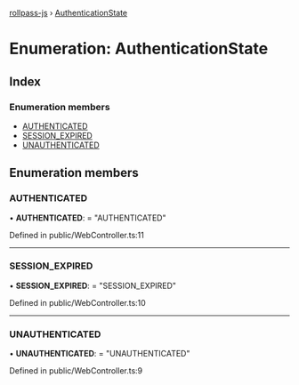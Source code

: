 [rollpass-js](../README.md) › [AuthenticationState](authenticationstate.md)

# Enumeration: AuthenticationState

## Index

### Enumeration members

* [AUTHENTICATED](authenticationstate.md#authenticated)
* [SESSION_EXPIRED](authenticationstate.md#session_expired)
* [UNAUTHENTICATED](authenticationstate.md#unauthenticated)

## Enumeration members

###  AUTHENTICATED

• **AUTHENTICATED**: = "AUTHENTICATED"

Defined in public/WebController.ts:11

___

###  SESSION_EXPIRED

• **SESSION_EXPIRED**: = "SESSION_EXPIRED"

Defined in public/WebController.ts:10

___

###  UNAUTHENTICATED

• **UNAUTHENTICATED**: = "UNAUTHENTICATED"

Defined in public/WebController.ts:9
